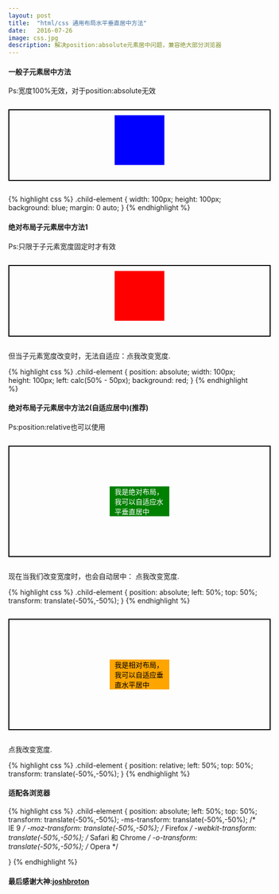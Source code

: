 ```yaml
---
layout: post
title:  "html/css 通用布局水平垂直居中方法"
date:   2016-07-26
image: css.jpg
description: 解决position:absolute元素居中问题，兼容绝大部分浏览器
---
```



#### 一般子元素居中方法

Ps:宽度100%无效，对于position:absolute无效

<div style="width: 100%; height: 120px; padding: 10px; border: 2px solid black; margin:2em 0;">
<div style="width: 100px; height: 100px; margin: 0 auto; background: blue;"></div>
</div>

{% highlight css %}
.child-element {
    width: 100px;
    height: 100px;
    background: blue;
    margin: 0 auto;
}
{% endhighlight %}



#### 绝对布局子元素居中方法1
Ps:只限于子元素宽度固定时才有效

<div style="width: 100%; height: 120px; padding: 10px; border: 2px solid black; position: relative; margin: 2em 0;">
<div id="blueBox" style="width: 100px; height: 100px; margin: 0px auto; background-color: red; position: absolute; left: calc(50% - 50px); background-position: initial initial; background-repeat: initial initial;"></div>
</div>
<p><script type="text/javascript">
function changeBlueBoxWidth() {
var el = document.getElementById('blueBox');
if(el.style.width == '100px'){
  el.style.width = '200px';
} else {
  el.style.width = '100px';
}
}
</script></p>
<p>但当子元素宽度改变时，无法自适应：<a onclick="changeBlueBoxWidth();">点我改变宽度.</a></p>

{% highlight css %}
.child-element {
    position: absolute;
    width: 100px;
    height: 100px;
    left: calc(50% - 50px);
    background: red;
}
{% endhighlight %}

#### 绝对布局子元素居中方法2(自适应居中)(推荐)
Ps:position:relative也可以使用

<div style="width: 100%; height: 200px; padding: 10px; border: 2px solid black; position: relative; margin: 2em 0;">
<div id="vblueBox" style="padding: 0 10px; color: white; width:100px; height: auto; top: 50%; margin: 0 auto; background: green; position: absolute; left: 50%; -webkit-transform:translate(-50%, -50%); -moz-transform:translate(-50%,-50%); -o-transform:translate(-50%,-50%); -ms-transform:translate(-50%,-50%); transform:translate(-50%,-50%); ">
我是绝对布局，我可以自适应水平垂直居中
</div>
</div>
<p><script type="text/javascript">
function verticallyCenterBlueBox() {
var el = document.getElementById('vblueBox');
if(el.style.width == '100px'){
  el.style.width = '200px';
} else {
  el.style.width = '100px';
}
}
</script></p>
<p>现在当我们改变宽度时，也会自动居中： <a onclick="verticallyCenterBlueBox()">点我改变宽度</a>. </p>

{% highlight css %}
.child-element {
    position: absolute;
    left: 50%;
    top: 50%;
    transform: translate(-50%,-50%);
}
{% endhighlight %}

<div style="width: 100%; height: 200px; padding: 10px; border: 2px solid black; position: relative; margin: 2em 0;">
<div id="v2blueBox" style="padding: 0 10px; color: black; width:100px; height: auto; top: 50%; background: orange; position: relative; left: 50%; -webkit-transform:translate(-50%, -50%); -moz-transform:translate(-50%,-50%); -o-transform:translate(-50%,-50%); -ms-transform:translate(-50%,-50%); transform:translate(-50%,-50%); ">
我是相对布局，我可以自适应垂直水平居中
</div>
</div>
<p><script type="text/javascript">
function vertically2CenterBlueBox() {
var el = document.getElementById('v2blueBox');
if(el.style.width == '100px'){
  el.style.width = '200px';
} else {
  el.style.width = '100px';
}
}
</script></p>
<p><a onclick="vertically2CenterBlueBox()">点我改变宽度</a>.</p>

{% highlight css %}
.child-element {
    position: relative;
    left: 50%;
    top: 50%;
    transform: translate(-50%,-50%);
}
{% endhighlight %}

#### 适配各浏览器
{% highlight css %}
.child-element {
    position: absolute;
    left: 50%;
    top: 50%;
    transform: translate(-50%,-50%);
    -ms-transform: translate(-50%,-50%); 	/* IE 9 */
    -moz-transform: translate(-50%,-50%); 	/* Firefox */
    -webkit-transform: translate(-50%,-50%); /* Safari 和 Chrome */
    -o-transform: translate(-50%,-50%); 	/* Opera */

}
{% endhighlight %}




#### 最后感谢大神:[joshbroton](http://joshbroton.com/absolute-positioning-and-horizontal-vertical-centering/)